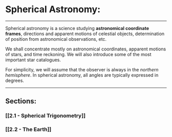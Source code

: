 # Spherical Astronomy: 

___


Spherical astronomy is a science studying **astronomical coordinate frames**, directions and  apparent motions of celestial objects, determination of position from astronomical observations, etc. 

We shall concentrate mostly on astronomical coordinates, apparent motions of stars, and time reckoning. We will also introduce some of the most important star catalogues. 

For simplicity, we will assume that the observer is always in the *northern hemisphere*. In spherical astronomy, all angles are typically expressed in degrees. 
***

## Sections:

### [[2.1 - Spherical Trigonometry]]

### [[2.2 - The Earth]]